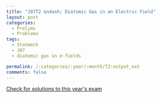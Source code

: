 ```yaml
---
title: "J07T2 &ndash; Diatomic Gas in an Electric Field"
layout: post
categories:
  - Prelims
  - Problems
tags:
  - Statmech
  - J07
  - diatomic gas in e-fields

permalink: /:categories/:year/:month/T2:output_ext
comments: false
---
```

<object data="2007J2T.pdf" type="application/pdf" width="100%" height="500"></object>
<div class="message"><a href='https://princetonprelim.com/prelim/18/'>Check for solutions to this year's exam</a></div>